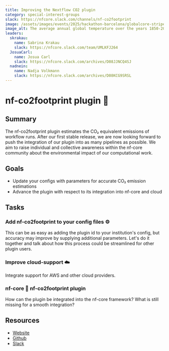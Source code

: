 ```yaml
---
title: Improving the Nextflow CO2 plugin
category: special-interest-groups
slack: https://nfcore.slack.com/channels/nf-co2footprint
image: /assets/images/events/2025/hackathon-barcelona/globalcore-stripes.png
image_alt: The average annual global temperature over the years 1850-2017, known as the 'warming stripes' figure from the [climate lab book](https://www.climate-lab-book.ac.uk/2018/warming-stripes/) website
leaders:
  skrakau:
    name: Sabrina Krakau
    slack: https://nfcore.slack.com/team/UMLKFJ264
  JosuaCarl:
    name: Josua Carl
    slack: https://nfcore.slack.com/archives/D08JJNCQ4SJ
  nadnein:
    name: Nadja Volkmann
    slack: https://nfcore.slack.com/archives/D08KCG9SRSL
---
```


# nf-co2footprint plugin 🌱

## Summary

The nf-co2footprint plugin estimates the CO₂ equivalent emissions of workflow runs. After our first stable release, we are now looking forward to push the integration of our plugin into as many pipelines as possible. We aim to raise individual and collective awareness within the nf-core community about the environmental impact of our computational work.

## Goals

- Update your configs with parameters for accurate CO₂ emission estimations
- Advance the plugin with respect to its integration into nf-core and cloud

## Tasks

### Add nf-co2footprint to your config files ⚙️

This can be as easy as adding the plugin id to your institution's config, but accuracy may improve by supplying additional parameters. Let's do it together and talk about how this process could be streamlined for other plugin users.

### Improve cloud-support ☁️

Integrate support for AWS and other cloud providers.

### nf-core 🤝 nf-co2footprint plugin

How can the plugin be integrated into the nf-core framework? What is still missing for a smooth integration?

## Resources

- [Website](https://nextflow-io.github.io/nf-co2footprint/)
- [Github](https://github.com/nextflow-io/nf-co2footprint)
- [Slack](https://nfcore.slack.com/channels/nf-co2footprint)

